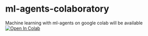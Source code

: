 # ml-agents-colaboratory
Machine learning with ml-agents on google colab will be available
[![Open In Colab](https://colab.research.google.com/assets/colab-badge.svg)](https://github.com/syuuya-nakatomi/ml-agents-colaboratory.git/ml_agents_colab.ipynb)
